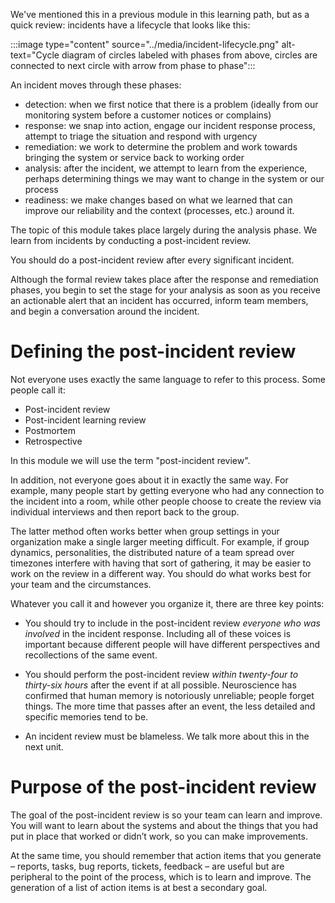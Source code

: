 We've mentioned this in a previous module in this learning path, but as a
quick review: incidents have a lifecycle that looks like this:

:::image type="content" source="../media/incident-lifecycle.png" alt-text="Cycle diagram of circles labeled with phases from above, circles are connected to next circle with arrow from phase to phase":::

An incident moves through these phases:

-   detection: when we first notice that there is a problem (ideally from
    our monitoring system before a customer notices or complains)
-   response: we snap into action, engage our incident response process,
    attempt to triage the situation and respond with urgency
-   remediation: we work to determine the problem and work towards bringing
    the system or service back to working order
-   analysis: after the incident, we attempt to learn from the experience,
    perhaps determining things we may want to change in the system or our
    process
-   readiness: we make changes based on what we learned that can improve
    our reliability and the context (processes, etc.) around it.

The topic of this module takes place largely during the analysis phase. We
learn from incidents by conducting a post-incident review.

You should do a post-incident review after every significant incident.

Although the formal review takes place after the response and remediation
phases, you begin to set the stage for your analysis as soon as you receive
an actionable alert that an incident has occurred, inform team members, and
begin a conversation around the incident.

# Defining the post-incident review

Not everyone uses exactly the same language to refer to this process. Some
people call it:

-   Post-incident review
-   Post-incident learning review
-   Postmortem
-   Retrospective

In this module we will use the term "post-incident review".

In addition, not everyone goes about it in exactly the same way. For
example, many people start by getting everyone who had any connection to
the incident into a room, while other people choose to create the review
via individual interviews and then report back to the group.

The latter method often works better when group settings in your
organization make a single larger meeting difficult. For example, if group
dynamics, personalities, the distributed nature of a team spread over
timezones interfere with having that sort of gathering, it may be easier to
work on the review in a different way. You should do what works best for
your team and the circumstances.

Whatever you call it and however you organize it, there are three key
points:

-   You should try to include in the post-incident review _everyone who was
    involved_ in the incident response. Including all of these voices is
    important because different people will have different perspectives and
    recollections of the same event.

-   You should perform the post-incident review _within twenty-four to
    thirty-six hours_ after the event if at all possible. Neuroscience has
    confirmed that human memory is notoriously unreliable; people forget
    things. The more time that passes after an event, the less detailed and
    specific memories tend to be.

-   An incident review must be blameless. We talk more about this in the
    next unit.

# Purpose of the post-incident review

The goal of the post-incident review is so your team can learn and improve.
You will want to learn about the systems and about the things that you had
put in place that worked or didn’t work, so you can make improvements.

At the same time, you should remember that action items that you generate –
reports, tasks, bug reports, tickets, feedback – are useful but are
peripheral to the point of the process, which is to learn and improve. The
generation of a list of action items is at best a secondary goal.
